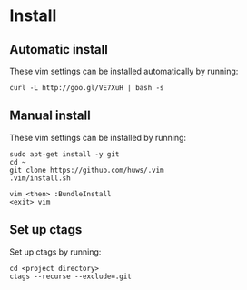 # Install
## Automatic install
These vim settings can be installed automatically by running:

    curl -L http://goo.gl/VE7XuH | bash -s

## Manual install
These vim settings can be installed by running:

    sudo apt-get install -y git
    cd ~
    git clone https://github.com/huws/.vim
    .vim/install.sh

    vim <then> :BundleInstall
    <exit> vim

## Set up ctags
Set up ctags by running:

    cd <project directory>
    ctags --recurse --exclude=.git
